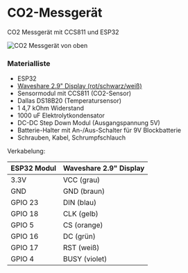 # CO2-Messgerät
CO2 Messgerät mit CCS811 und ESP32

![CO2 Messgerät von oben](https://github.com/Buster01/co2-Messgeraet/blob/master/Bilder/CO2%20Messger%C3%A4t%20oben.jpg)

### Materialliste

* ESP32
* [Waveshare 2.9" Display (rot/schwarz/weiß)](https://www.waveshare.com/wiki/2.9inch_e-Paper_Module_(B))
* Sensormodul mit CCS811 (CO2-Sensor)
* Dallas DS18B20 (Temperatursensor)
* 1 4,7 kOhm Widerstand
* 1000 uF Elektrolytkondensator
* DC-DC Step Down Modul (Ausgangspannung 5V)
* Batterie-Halter mit An-/Aus-Schalter für 9V Blockbatterie
* Schrauben, Kabel, Schrumpfschlauch

Verkabelung:

ESP32 Modul | Waveshare 2.9" Display
------------|------------------------
3.3V | VCC (grau)
GND  | GND (braun)
GPIO 23  | DIN (blau)
GPIO 18  | CLK (gelb)
GPIO 5   | CS  (orange)
GPIO 16  | DC  (grün)
GPIO 17  | RST (weiß)
GPIO 4   | BUSY (violet)
